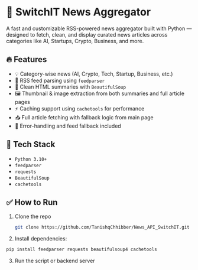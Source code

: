 # 🚀 SwitchIT News Aggregator

A fast and customizable RSS-powered news aggregator built with Python — designed to fetch, clean, and display curated news articles across categories like AI, Startups, Crypto, Business, and more.

## 🔥 Features

- 💡 Category-wise news (AI, Crypto, Tech, Startup, Business, etc.)
- 📰 RSS feed parsing using `feedparser`
- 🧼 Clean HTML summaries with `BeautifulSoup`
- 🖼 Thumbnail & image extraction from both summaries and full article pages
- ⚡ Caching support using `cachetools` for performance
- 📥 Full article fetching with fallback logic from main page
- 🚨 Error-handling and feed fallback included

## 🧠 Tech Stack

- `Python 3.10+`
- `feedparser`
- `requests`
- `BeautifulSoup`
- `cachetools`

## ✅ How to Run

1. Clone the repo
   ```bash
   git clone https://github.com/TanishqChhibber/News_API_SwitchIT.git
   ```
2. Install dependencies:
```bash
pip install feedparser requests beautifulsoup4 cachetools
```
3. Run the script or backend server

